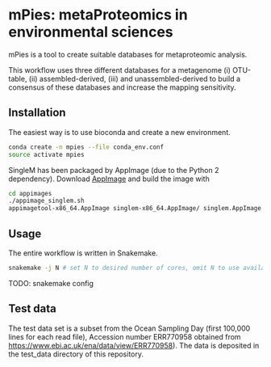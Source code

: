 # mPies: metaProteomics in environmental sciences

mPies is a tool to create suitable databases for metaproteomic analysis. 

This workflow uses three different databases for a metagenome (i) OTU-table, (ii) assembled-derived, (iii) and unassembled-derived to build a consensus of these databases and increase the mapping sensitivity.

## Installation

The easiest way is to use bioconda and create a new environment. 

```bash
conda create -n mpies --file conda_env.conf
source activate mpies
```

SingleM has been packaged by AppImage (due to the Python 2 dependency). Download [AppImage](https://github.com/probonopd/AppImageKit/releases) and build the image with

```bash
cd appimages
./appimage_singlem.sh
appimagetool-x86_64.AppImage singlem-x86_64.AppImage/ singlem.AppImage
```

## Usage

The entire workflow is written in Snakemake.

```bash
snakemake -j N # set N to desired number of cores, omit N to use available number of cores
```

TODO: snakemake config

## Test data

The test data set is a subset from the Ocean Sampling Day (first 100,000 lines for each read file), Accession number ERR770958 obtained from https://www.ebi.ac.uk/ena/data/view/ERR770958). The data is deposited in the test_data directory of this repository.
